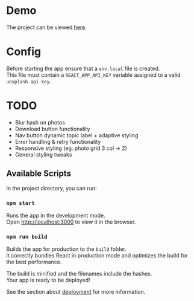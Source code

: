 # Demo
The project can be viewed [here](https://chinhairsaintclair.github.io/PhotoViewer/).

# Config

Before starting the app ensure that a `env.local` file is created.\
This file must contain a `REACT_APP_API_KEY` variable assigned to a valid `unsplash api key`.

# TODO

- Blur hash on photos
- Download button functionality
- Nav button dynamic topic label + adaptive styling
- Error handling & retry functionality
- Responsive styling (eg. photo grid 3 col -> 2)
- General styling tweaks

## Available Scripts

In the project directory, you can run:

### `npm start`

Runs the app in the development mode.\
Open [http://localhost:3000](http://localhost:3000) to view it in the browser.

### `npm run build`

Builds the app for production to the `build` folder.\
It correctly bundles React in production mode and optimizes the build for the best performance.

The build is minified and the filenames include the hashes.\
Your app is ready to be deployed!

See the section about [deployment](https://facebook.github.io/create-react-app/docs/deployment) for more information.

